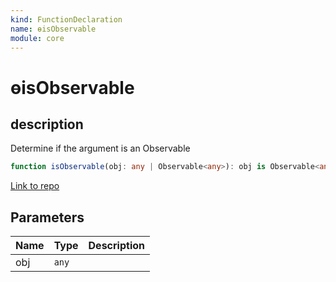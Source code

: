 ```yaml
---
kind: FunctionDeclaration
name: ɵisObservable
module: core
---
```


# ɵisObservable

## description

Determine if the argument is an Observable

```ts
function isObservable(obj: any | Observable<any>): obj is Observable<any>;
```

[Link to repo](https://github.com/timdeschryver/angular/blob/master/packages/core/src/util/lang.ts#L23-L27)

## Parameters

| Name | Type  | Description |
| ---- | ----- | ----------- |
| obj  | `any` |             |
